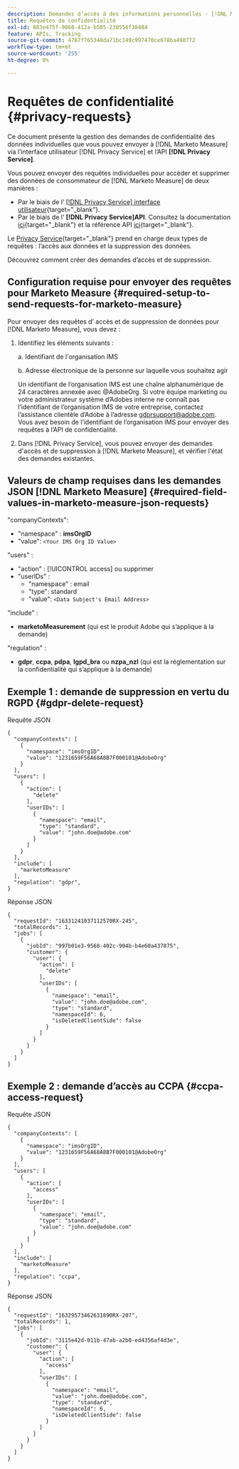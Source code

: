 ```yaml
---
description: Demandes d’accès à des informations personnelles - [!DNL Marketo Measure]
title: Requêtes de confidentialité
exl-id: 883e475f-9868-412a-b505-230556f38484
feature: APIs, Tracking
source-git-commit: 4787f765348da71bc149c997470ce678ba498772
workflow-type: tm+mt
source-wordcount: '255'
ht-degree: 0%

---
```


# Requêtes de confidentialité {#privacy-requests}

Ce document présente la gestion des demandes de confidentialité des données individuelles que vous pouvez envoyer à [!DNL Marketo Measure] via l’interface utilisateur [!DNL Privacy Service] et l’API **[!DNL Privacy Service]**.

Vous pouvez envoyer des requêtes individuelles pour accéder et supprimer des données de consommateur de [!DNL Marketo Measure] de deux manières :

* Par le biais de l’ [[!DNL Privacy Service] interface utilisateur](https://experienceleague.adobe.com/docs/experience-platform/privacy/ui/overview.html?lang=fr){target="_blank"}.
* Par le biais de l’ **[!DNL Privacy Service]API**. Consultez la documentation [ici](https://experienceleague.adobe.com/docs/experience-platform/privacy/api/overview.html?lang=fr){target="_blank"} et la référence API [ici](https://developer.adobe.com/experience-platform-apis/references/privacy-service/){target="_blank"}.

Le [Privacy Service](https://experienceleague.adobe.com/docs/experience-platform/privacy/home.html?lang=fr){target="_blank"} prend en charge deux types de requêtes : l’accès aux données et la suppression des données.

Découvrez comment créer des demandes d’accès et de suppression.

## Configuration requise pour envoyer des requêtes pour Marketo Measure {#required-setup-to-send-requests-for-marketo-measure}

Pour envoyer des requêtes d’ accès et de suppression de données pour [!DNL Marketo Measure], vous devez :

1. Identifiez les éléments suivants :

   a. Identifiant de l&#39;organisation IMS

   b. Adresse électronique de la personne sur laquelle vous souhaitez agir

   Un identifiant de l’organisation IMS est une chaîne alphanumérique de 24 caractères annexée avec @AdobeOrg. Si votre équipe marketing ou votre administrateur système d’Adobes interne ne connaît pas l’identifiant de l’organisation IMS de votre entreprise, contactez l’assistance clientèle d’Adobe à l’adresse gdprsupport@adobe.com. Vous avez besoin de l’identifiant de l’organisation IMS pour envoyer des requêtes à l’API de confidentialité.

1. Dans [!DNL Privacy Service], vous pouvez envoyer des demandes d&#39;accès et de suppression à [!DNL Marketo Measure], et vérifier l&#39;état des demandes existantes.

## Valeurs de champ requises dans les demandes JSON [!DNL Marketo Measure] {#required-field-values-in-marketo-measure-json-requests}

&quot;companyContexts&quot;:

* &quot;namespace&quot; : **imsOrgID**
* &quot;value&quot;: `<Your IMS Org ID Value>`

&quot;users&quot; :

* &quot;action&quot; : [!UICONTROL access] ou supprimer
* &quot;userIDs&quot; :
   * &quot;namespace&quot; : email
   * &quot;type&quot;: standard
   * &quot;value&quot;: `<Data Subject's Email Address>`

&quot;include&quot; :

* **marketoMeasurement** (qui est le produit Adobe qui s’applique à la demande)

&quot;regulation&quot; :

* **gdpr**, **ccpa**, **pdpa**, **lgpd_bra** ou **nzpa_nzl** (qui est la réglementation sur la confidentialité qui s’applique à la demande)

## Exemple 1 : demande de suppression en vertu du RGPD {#gdpr-delete-request}

Requête JSON

```text
{
  "companyContexts": [
    {
      "namespace": "imsOrgID",
      "value": "1231659F56A68A8B7F000101@AdobeOrg"
    }
  ],
  "users": [
    {
      "action": [
        "delete"
      ],
      "userIDs": [
        {
          "namespace": "email",
          "type": "standard",
          "value": "john.doe@adobe.com"
        }
      ]
    }
  ],
  "include": [
    "marketoMeasure"
  ],
  "regulation": "gdpr",
}
```

Réponse JSON

```text
{
  "requestId": "16331241037112570RX-245",
  "totalRecords": 1,
  "jobs": [
    {
      "jobId": "997b01e3-9568-402c-904b-b4e60a437875",
      "customer": {
        "user": {
          "action": [
            "delete"
          ],
          "userIDs": [
            {
              "namespace": "email",
              "value": "john.doe@adobe.com",
              "type": "standard",
              "namespaceId": 6,
              "isDeletedClientSide": false
            }
          ]
        }
      }
    }
  ]
}
```

## Exemple 2 : demande d’accès au CCPA {#ccpa-access-request}

Requête JSON

```text
{
  "companyContexts": [
    {
      "namespace": "imsOrgID",
      "value": "1231659F56A68A8B7F000101@AdobeOrg"
    }
  ],
  "users": [
    {
      "action": [
        "access"
      ],
      "userIDs": [
        {
          "namespace": "email",
          "type": "standard",
          "value": "john.doe@adobe.com"
        }
      ]
    }
  ],
  "include": [
    "marketoMeasure"
  ],
  "regulation": "ccpa",
}
```

Réponse JSON

```text
{
  "requestId": "16329573462631890RX-207",
  "totalRecords": 1,
  "jobs": [
    {
      "jobId": "3115e42d-011b-47ab-a2b0-ed4356af4d3e",
      "customer": {
        "user": {
          "action": [
            "access"
          ],
          "userIDs": [
            {
              "namespace": "email",
              "value": "john.doe@adobe.com",
              "type": "standard",
              "namespaceId": 6,
              "isDeletedClientSide": false
            }
          ]
        }
      }
    }
  ]
}
```
